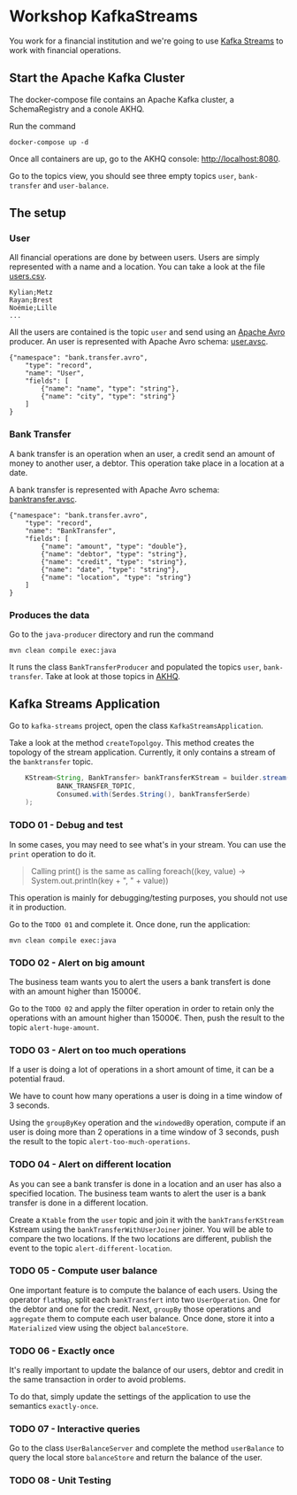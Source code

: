 # Workshop KafkaStreams

You work for a financial institution and we're going to use [Kafka Streams](https://kafka.apache.org/documentation/streams/) to work with financial operations.

## Start the Apache Kafka Cluster

The docker-compose file contains an Apache Kafka cluster, a SchemaRegistry and a conole AKHQ.

Run the command

```
docker-compose up -d
```

Once all containers are up, go to the AKHQ console: [http://localhost:8080](http://localhost:8080/ui).

Go to the topics view, you should see three empty topics `user`, `bank-transfer` and `user-balance`.

## The setup

### User

All financial operations are done by between users. Users are simply represented with a name and a location.
You can take a look at the file [users.csv](java-producer/src/main/resources/users.csv).

```
Kylian;Metz
Rayan;Brest
Noémie;Lille
...
```

All the users are contained is the topic `user` and send using an [Apache Avro](https://avro.apache.org/) producer. 
An user is represented with Apache Avro schema: [user.avsc](java-producer/src/main/avro/user.avsc).

```
{"namespace": "bank.transfer.avro",
    "type": "record",
    "name": "User",
    "fields": [
        {"name": "name", "type": "string"},
        {"name": "city", "type": "string"}
    ]
}
```

### Bank Transfer

A bank transfer is an operation when an user, a credit send an amount of money to another user, a debtor.
This operation take place in a location at a date.

A bank transfer is represented with Apache Avro schema: [banktransfer.avsc](java-producer/src/main/avro/banktransfer.avsc).

```
{"namespace": "bank.transfer.avro",
    "type": "record",
    "name": "BankTransfer",
    "fields": [
        {"name": "amount", "type": "double"},
        {"name": "debtor", "type": "string"},
        {"name": "credit", "type": "string"},
        {"name": "date", "type": "string"},
        {"name": "location", "type": "string"}
    ]
}
```

### Produces the data

Go to the `java-producer` directory and run the command

```
mvn clean compile exec:java
```

It runs the class `BankTransferProducer` and populated the topics `user`, `bank-transfer`. Take at look at those topics in [AKHQ](http://localhost:8080/ui/docker-kafka-server/topic).

## Kafka Streams Application

Go to `kafka-streams` project, open the class `KafkaStreamsApplication`.

Take a look at the method `createTopolgoy`. This method creates the topology of the stream application.
Currently, it only contains a stream of the `banktransfer` topic.

```java
    KStream<String, BankTransfer> bankTransferKStream = builder.stream(
            BANK_TRANSFER_TOPIC,
            Consumed.with(Serdes.String(), bankTransferSerde)
    );
```

### TODO 01 - Debug and test

In some cases, you may need to see what's in your stream. You can use the `print` operation to do it.

> Calling print() is the same as calling foreach((key, value) -> System.out.println(key + ", " + value))

This operation is mainly for debugging/testing purposes, you should not use it in production.

Go to the `TODO 01` and complete it. Once done, run the application:

```
mvn clean compile exec:java
```

### TODO 02 - Alert on big amount

The business team wants you to alert the users a bank transfert is done with an amount higher than 15000€.

Go to the `TODO 02` and apply the filter operation in order to retain only the operations with an amount higher than 15000€.
Then, push the result to the topic `alert-huge-amount`.

### TODO 03 - Alert on too much operations

If a user is doing a lot of operations in a short amount of time, it can be a potential fraud.

We have to count how many operations a user is doing in a time window of 3 seconds.

Using the `groupByKey` operation and the `windowedBy` operation, compute if an user is doing more than 2 operations in a time window of 3 seconds, push the result to the topic `alert-too-much-operations`.

### TODO 04 - Alert on different location

As you can see a bank transfer is done in a location and an user has also a specified location.
The business team wants to alert the user is a bank transfer is done in a different location.

Create a `Ktable` from the `user` topic and join it with the `bankTransferKStream` Kstream using the `bankTransferWithUserJoiner` joiner.
You will be able to compare the two locations. If the two locations are different, publish the event to the topic `alert-different-location`.

### TODO 05 - Compute user balance

One important feature is to compute the balance of each users. Using the operator `flatMap`, split each `bankTransfert` into two `UserOperation`.
One for the debtor and one for the credit.
Next, `groupBy` those operations and `aggregate` them to compute each user balance. Once done, store it into a `Materialized` view using the object `balanceStore`.


### TODO 06 - Exactly once

It's really important to update the balance of our users, debtor and credit in the same transaction in order to avoid problems.

To do that, simply update the settings of the application to use the semantics `exactly-once`.

### TODO 07 - Interactive queries

Go to the class `UserBalanceServer` and complete the method `userBalance` to query the local store `balanceStore` and return the balance of the user.

### TODO 08 - Unit Testing